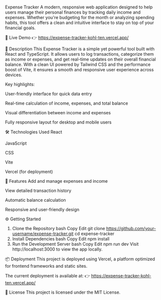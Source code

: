 Expense Tracker
A modern, responsive web application designed to help users manage their personal finances by tracking daily income and expenses. Whether you're budgeting for the month or analyzing spending habits, this tool offers a clean and intuitive interface to stay on top of your financial goals.

🚀 Live Demo
👉 https://expense-tracker-kohl-ten.vercel.app/

📖 Description
This Expense Tracker is a simple yet powerful tool built with React and TypeScript. It allows users to log transactions, categorize them as income or expenses, and get real-time updates on their overall financial balance. With a clean UI powered by Tailwind CSS and the performance boost of Vite, it ensures a smooth and responsive user experience across devices.

Key highlights:

User-friendly interface for quick data entry

Real-time calculation of income, expenses, and total balance

Visual differentiation between income and expenses

Fully responsive layout for desktop and mobile users

🛠️ Technologies Used
React

JavaScript

 CSS

Vite

Vercel (for deployment)

📸 Features
Add and manage expenses and income

View detailed transaction history

Automatic balance calculation

Responsive and user-friendly design

⚙️ Getting Started
1. Clone the Repository
bash
Copy
Edit
git clone https://github.com/your-username/expense-tracker.git
cd expense-tracker
2. Install Dependencies
bash
Copy
Edit
npm install
3. Run the Development Server
bash
Copy
Edit
npm run dev
Visit http://localhost:3000 to view the app locally.

📦 Deployment
This project is deployed using Vercel, a platform optimized for frontend frameworks and static sites.

The current deployment is available at:
👉 https://expense-tracker-kohl-ten.vercel.app/

📄 License
This project is licensed under the MIT License.
